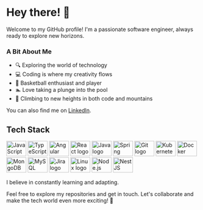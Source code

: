 
<h1 align="left">Hey there! 👋</h1>
<p align="left">Welcome to my GitHub profile! I'm a passionate software engineer, always ready to explore new horizons.</p>

### A Bit About Me
- 🔍 Exploring the world of technology 
- 💻 Coding is where my creativity flows
- 🏀 Basketball enthusiast and player
- 🏊 Love taking a plunge into the pool
- 🧗 Climbing to new heights in both code and mountains

You can also find me on [LinkedIn](https://www.linkedin.com/in/jean-debout-gatari-7b5b3b1a0/).

<h2 align="left">Tech Stack</h2>

<div align="left">
  <img src="https://cdn.jsdelivr.net/gh/devicons/devicon/icons/javascript/javascript-original.svg" height="40" width="52" alt="JavaScript logo" />
  <img src="https://cdn.jsdelivr.net/gh/devicons/devicon/icons/typescript/typescript-original.svg" height="40" width="52" alt="TypeScript logo" />
  <img src="https://cdn.jsdelivr.net/gh/devicons/devicon/icons/angularjs/angularjs-original.svg" height="40" width="52" alt="Angular logo" />
  <img src="https://cdn.jsdelivr.net/gh/devicons/devicon/icons/react/react-original.svg" height="40" width="52" alt="React logo" />
  <img src="https://cdn.jsdelivr.net/gh/devicons/devicon/icons/java/java-original.svg" height="40" width="52" alt="Java logo" />
  <img src="https://cdn.jsdelivr.net/gh/devicons/devicon/icons/spring/spring-original.svg" height="40" width="52" alt="Spring Boot logo" />
  <img src="https://cdn.jsdelivr.net/gh/devicons/devicon/icons/git/git-original.svg" height="40" width="52" alt="Git logo" />
  <img src="https://cdn.jsdelivr.net/gh/devicons/devicon/icons/kubernetes/kubernetes-plain.svg" height="40" width="52" alt="Kubernetes logo" />
  <img src="https://cdn.jsdelivr.net/gh/devicons/devicon/icons/docker/docker-original.svg" height="40" width="52" alt="Docker logo" />
  <img src="https://cdn.jsdelivr.net/gh/devicons/devicon/icons/mongodb/mongodb-original.svg" height="40" width="52" alt="MongoDB logo" />
  <img src="https://cdn.jsdelivr.net/gh/devicons/devicon/icons/mysql/mysql-original.svg" height="40" width="52" alt="MySQL logo" />
  <img src="https://cdn.jsdelivr.net/gh/devicons/devicon/icons/jira/jira-original.svg" height="40" width="52" alt="Jira logo" />
  <img src="https://cdn.jsdelivr.net/gh/devicons/devicon/icons/linux/linux-original.svg" height="40" width="52" alt="Linux logo" />
  <img src="https://cdn.jsdelivr.net/gh/devicons/devicon/icons/nodejs/nodejs-original.svg" height="40" width="52" alt="Node.js logo" />
  <img src="https://cdn.jsdelivr.net/gh/devicons/devicon/icons/nestjs/nestjs-plain.svg" height="40" width="52" alt="NestJS logo" />
</div>

I believe in constantly learning and adapting.

Feel free to explore my repositories and get in touch. Let's collaborate and make the tech world even more exciting! 🚀


